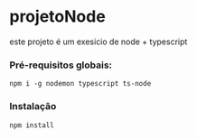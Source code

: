 # projetoNode
 este projeto é um exesicio de node + typescript

 ### Pré-requisitos globais:
 `npm i -g nodemon typescript ts-node`

 ### Instalação 
 `npm install`
 

